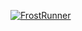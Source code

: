 [![FrostRunner](https://github.com/cachemoney-3000/FrostRunner-Project/assets/89613113/b3664d03-e92a-4107-9069-633b9f1c71f1)](https://www.youtube.com/embed/ev72CswMRHg?si=jrl1ozmD_jdoo-f1)

